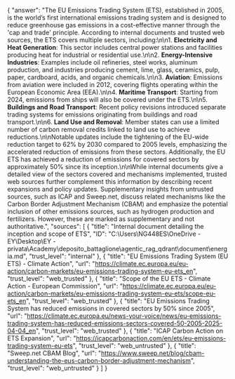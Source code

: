 {
  "answer": "The EU Emissions Trading System (ETS), established in 2005, is the world’s first international emissions trading system and is designed to reduce greenhouse gas emissions in a cost-effective manner through the 'cap and trade' principle. According to internal documents and trusted web sources, the ETS covers multiple sectors, including:\n\n1. **Electricity and Heat Generation**: This sector includes central power stations and facilities producing heat for industrial or residential use.\n\n2. **Energy-Intensive Industries**: Examples include oil refineries, steel works, aluminum production, and industries producing cement, lime, glass, ceramics, pulp, paper, cardboard, acids, and organic chemicals.\n\n3. **Aviation**: Emissions from aviation were included in 2012, covering flights operating within the European Economic Area (EEA).\n\n4. **Maritime Transport**: Starting from 2024, emissions from ships will also be covered under the ETS.\n\n5. **Buildings and Road Transport**: Recent policy revisions introduced separate trading systems for emissions originating from buildings and road transport.\n\n6. **Land Use and Removal**: Member states can use a limited number of carbon removal credits linked to land use to achieve reductions.\n\nNotable updates include the tightening of the EU-wide reduction target to 62% by 2030 compared to 2005 levels, emphasizing the accelerated reduction of emissions from these sectors. Additionally, the EU ETS has achieved a reduction of emissions for covered sectors by approximately 50% since its inception.\n\nWhile internal documents give a detailed view of the sectors covered and mechanisms implemented, trusted web sources further complement this information by describing recent expansions and policy updates. Supplementary insights from untrusted sources, such as ICAP and Sweep.net, discuss related mechanisms like the Carbon Border Adjustment Mechanism (CBAM) and emphasize the potential inclusion of other emissions sources, such as hydrogen production and fertilizers. However, these are marked as supplementary and not authoritative.",
  "sources": [
    {
      "title": "Internal document detailing the inception and scope of ETS",
      "ID": "C:\\Users\\NG448ES\\OneDrive - EY\\Desktop\\EY - privata\\Academy\\deposito_battaglione\\agentic_rag_qdrant\\document\\energia.md",
      "trust_level": "internal"
    },
    {
      "title": "EU Emissions Trading System (EU ETS) - Climate Action",
      "url": "https://climate.ec.europa.eu/eu-action/carbon-markets/eu-emissions-trading-system-eu-ets_en",
      "trust_level": "web_trusted"
    },
    {
      "title": "Scope of the EU ETS - Climate Action - European Commission",
      "url": "https://climate.ec.europa.eu/eu-action/carbon-markets/eu-emissions-trading-system-eu-ets/scope-eu-ets_en",
      "trust_level": "web_trusted"
    },
    {
      "title": "EU Emissions Trading System has reduced emissions in covered sectors by 50% since 2005",
      "url": "https://climate.ec.europa.eu/news-your-voice/news/eu-emissions-trading-system-has-reduced-emissions-sectors-covered-50-2005-2025-04-04_en",
      "trust_level": "web_trusted"
    },
    {
      "title": "ICAP Carbon Action on ETS Expansion",
      "url": "https://icapcarbonaction.com/en/ets/eu-emissions-trading-system-eu-ets",
      "trust_level": "web_untrusted"
    },
    {
      "title": "Sweep.net CBAM Blog",
      "url": "https://www.sweep.net/blog/cbam-understanding-the-eus-carbon-border-adjustment-mechanism",
      "trust_level": "web_untrusted"
    }
  ]
}